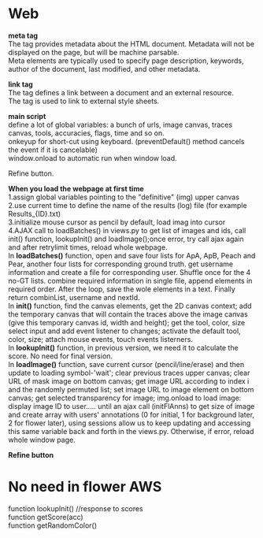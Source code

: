 # Web    
<b> meta tag </b>     
The <meta> tag provides metadata about the HTML document. Metadata will not be displayed on the page, but will be machine parsable.     
Meta elements are typically used to specify page description, keywords, author of the document, last modified, and other metadata.      

<b> link tag </b>   
The <link> tag defines a link between a document and an external resource.      
The <link> tag is used to link to external style sheets.        

<b> main script </b>   
define a lot of global variables: a bunch of urls, image canvas, traces canvas, tools, accuracies, flags, time and so on.        
onkeyup for short-cut using keyboard. (preventDefault() method cancels the event if it is cancelable)    
window.onload to automatic run when window load. 

Refine button.   



<b> When you load the webpage at first time </b>   
1.assign global variables pointing to the "definitive" (img) upper canvas    
2.use current time to define the name of the results (log) file (for example Results_{ID}.txt)    
3.initialize mouse cursor as pencil by default, load imag into cursor   
4.AJAX call to loadBatches() in views.py to get list of images and ids, call init() function, lookupInit() and loadImage();once error, try call ajax again and after retrylimit times, reload whole webpage.          
In <b>loadBatches()</b> function, open and save four lists for ApA, ApB, Peach and Pear, another four lists for corresponding ground truth. get username information and create a file for corresponding user. Shuffle once for the 4 no-GT lists. combine required information in single file, append elements in required order. After the loop, save the wole elements in a text. Finally return combinList, username and nextId.            
In <b>init()</b> function, find the canvas elements, get the 2D canvas context; add the temporary canvas that will contain the traces above the image canvas (give this temporary canvas id, width and height); get the tool, color, size select input and add event listener to changes; activate the default tool, color, size; attach mouse events, touch events listerners.     
In <b>lookupInit()</b> function, in previous version, we need it to calculate the score. No need for final version.           
In <b>loadImage()</b> function, save current cursor (pencil/line/erase) and then update to loading symbol-'wait'; clear previous traces upper canvas; clear URL of mask image on bottom canvas; get image URL according to index i and the randomly permuted list; 
set image URL to image element on bottom canvas; get selected transparency for image; img.onload to load image: display image ID to user..... until an ajax call (initFlAnns) to get size of image and create array with users' annotations (0 for initial, 1 for background later, 2 for flower later), using sessions allow us to keep updating and accessing this same variable back and forth in the views.py. Otherwise, if error, reload whole window page.     

<b> Refine button </b>    







# No need in flower AWS     
function lookupInit() //response to scores    
function getScore(acc)      
function getRandomColor()    





